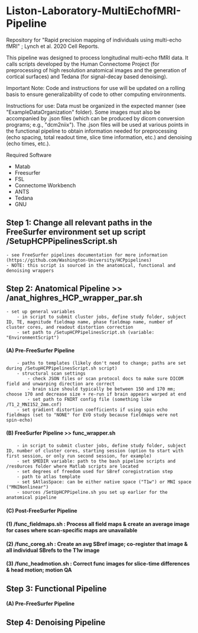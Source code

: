 # Liston-Laboratory-MultiEchofMRI-Pipeline
Repository for "Rapid precision mapping of individuals using multi-echo fMRI" ; Lynch et al. 2020 Cell Reports.

This pipeline was designed to process longitudinal multi-echo fMRI data. It calls scripts developed by the Human Connectome Project (for preprocessing of high resolution anatomical images and the generation of cortical surfaces) and Tedana (for signal-decay based denoising). 

Important Note: Code and instructions for use will be updated on a rolling basis to ensure generalizability of code to other computing environments.

Instructions for use: Data must be organized in the expected manner (see "ExampleDataOrganization" folder). Some images must also be accompanied by .json files (which can be produced by dicom conversion programs; e.g., "dcm2niix"). The .json files will be used at various points in the functional pipeline to obtain information needed for preprocessing (echo spacing, total readout time, slice time information, etc.) and denoising (echo times, etc.). 

Required Software
- Matab
- Freesurfer 
- FSL
- Connectome Workbench 
- ANTS
- Tedana
- GNU

## Step 1: Change all relevant paths in the FreeSurfer environment set up script /SetupHCPPipelinesScript.sh
    - see FreeSurfer pipelines documentation for more information (https://github.com/Washington-University/HCPpipelines)
    - NOTE: this script is sourced in the anatomical, functional and denoising wrappers

## Step 2: Anatomical Pipeline >> /anat_highres_HCP_wrapper_par.sh
    - set up general variables
        - in script to submit cluster jobs, define study folder, subject ID, TE, magnitude fieldmap name, phase fieldmap name, number of cluster cores, and readout distortion correction
        - set path to /SetupHCPPipelinesScript.sh (variable: "EnvironmentScript")

####    (A) Pre-FreeSurfer Pipeline
        - paths to templates (likely don't need to change; paths are set during /SetupHCPPipelinesScript.sh script)
        - structural scan settings
            - check JSON files or scan protocol docs to make sure DICOM field and unwarping direction are correct
            - brain size should typically be between 150 and 170 mm; choose 170 and decrease size + re-run if brain appears warped at end
            - set path to FNIRT config file (something like /T1_2_MNI152_2mm.cnf)
        - set gradient distortion coefficients if using spin echo fieldmaps (set to "NONE" for EVO study because fieldmaps were not spin-echo)

####    (B) FreeSurfer Pipeline >> func_wrapper.sh
        - in script to submit cluster jobs, define study folder, subject ID, number of cluster cores, starting session (option to start with first session, or only run second session, for example)
        - set $MEDIR variable: path to the bash pipeline scripts and /res0urces folder where Matlab scripts are located
        - set degrees of freedom used for SBref coregistration step
        - path to atlas template
        - set $AtlasSpace: can be either native space ("T1w") or MNI space ("MNINonlinear")
        - sources /SetUpHCPPipeline.sh you set up earlier for the anatomical pipeline

####    (C) Post-FreeSurfer Pipeline

####        (1) /func_fieldmaps.sh : Process all field maps & create an average image for cases where scan-specific maps are unavailable

####        (2) /func_coreg.sh : Create an avg SBref image; co-register that image & all individual SBrefs to the T1w image

####        (3) /func_headmotion.sh : Correct func images for slice-time differences & head motion; motion QA





## Step 3: Functional Pipeline

####    (A) Pre-FreeSurfer Pipeline


## Step 4: Denoising Pipeline
